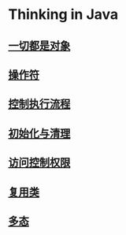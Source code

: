 # Thinking in Java

## [一切都是对象](https://github.com/wangwren/Java/blob/master/Everything%20is%20an%20Object.md)
## [操作符](https://github.com/wangwren/Java/blob/master/Operators.md)
## [控制执行流程](https://github.com/wangwren/Java/blob/master/Controlling%20Execution.md)
## [初始化与清理](https://github.com/wangwren/Java/blob/master/Initialization%20%26%20Cleanup.md)
## [访问控制权限](https://github.com/wangwren/Java/blob/master/Access%20Control.md)
## [复用类](https://github.com/wangwren/Java/blob/master/Reusing%20Classes.md)
## [多态](https://github.com/wangwren/Java/blob/master/Polymorphism.md)
